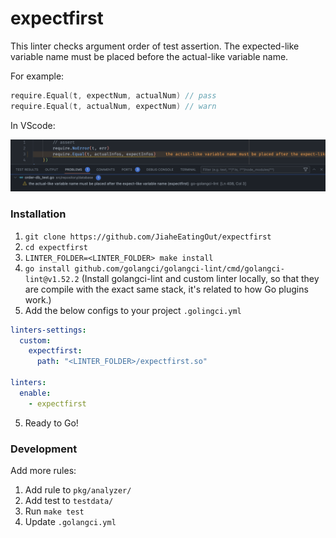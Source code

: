 # expectfirst

This linter checks argument order of test assertion. The expected-like variable name must be placed before the actual-like variable name.

For example:

```go
require.Equal(t, expectNum, actualNum) // pass
require.Equal(t, actualNum, expectNum) // warn
```

In VScode:

![demo.png](demo.png)

### Installation

1. `git clone https://github.com/JiaheEatingOut/expectfirst`
2. `cd expectfirst`
3. `LINTER_FOLDER=<LINTER_FOLDER> make install`
4. `go install github.com/golangci/golangci-lint/cmd/golangci-lint@v1.52.2`
   (Install golangci-lint and custom linter locally, so that they are compile with the exact same stack, it's related to how Go plugins work.)
5. Add the below configs to your project `.golingci.yml`

```yaml
linters-settings:
  custom:
    expectfirst:
      path: "<LINTER_FOLDER>/expectfirst.so"

linters:
  enable:
    - expectfirst
```

5. Ready to Go!

### Development

Add more rules:

1. Add rule to `pkg/analyzer/`
2. Add test to `testdata/`
3. Run `make test`
4. Update `.golangci.yml`
